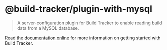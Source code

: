 # @build-tracker/plugin-with-mysql

> A server-configuration plugin for Build Tracker to enable reading build data from a MySQL database.

Read the [documentation online](https://buildtracker.dev/docs/plugins/withMysql) for more information on getting started with Build Tracker.

